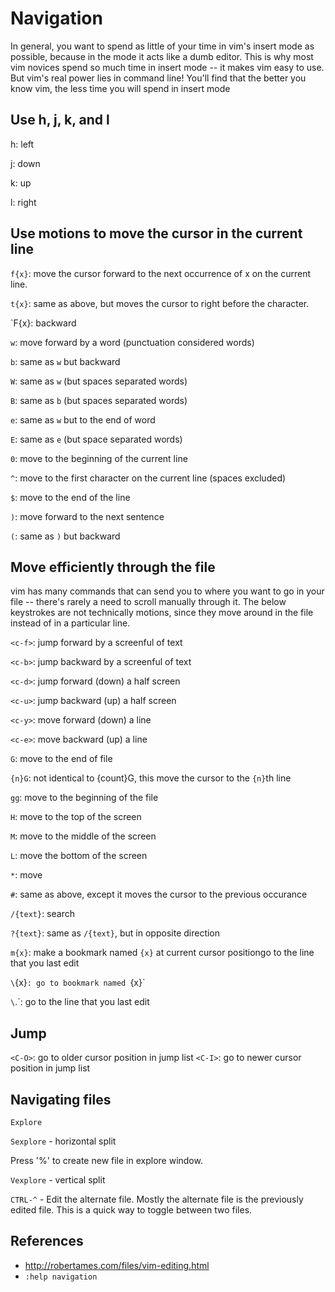 # Navigation

In general, you want to spend as little of your time in vim's insert mode as
possible, because in the mode it acts like a dumb editor. This is why most vim
novices spend so much time in insert mode -- it makes vim easy to use. But
vim's real power lies in command line! You'll find that the better you know
vim, the less time you will spend in insert mode

## Use h, j, k, and l

h: left

j: down

k: up

l: right

## Use motions to move the cursor in the current line

`f{x}`: move the cursor forward to the next occurrence of x on the current
line. 

`t{x}`: same as above, but moves the cursor to right before the character.

`F{x}:  backward

`w`: move forward by a word (punctuation considered words)

`b`: same as `w` but backward

`W`: same as `w` (but spaces separated words)

`B`: same as `b` (but spaces separated words)

`e`: same as `w` but to the end of word

`E`: same as `e` (but space separated words)

`0`: move to the beginning of the current line

`^`: move to the first character on the current line (spaces excluded)

`$`: move to the end of the line

`)`: move forward to the next sentence

`(`: same as `)` but backward

## Move efficiently through the file

vim has many commands that can send you to where you want to go in your file --
there's rarely a need to scroll manually through it. The below keystrokes are
not technically motions, since they move around in the file instead of in a
particular line.

`<c-f>`: jump forward by a screenful of text

`<c-b>`: jump backward by a screenful of text

`<c-d>`: jump forward (down) a half screen

`<c-u>`: jump backward (up) a half screen

`<c-y>`: move forward (down) a line

`<c-e>`: move backward (up) a line

`G`: move to the end of file

`{n}G`: not identical to {count}G, this move the cursor to the `{n}`th line

`gg`: move to the beginning of the file

`H`: move to the top of the screen

`M`: move to the middle of the screen

`L`: move the bottom of the screen

``*``: move

`#`: same as above, except it moves the cursor to the previous occurance

`/{text}`: search

`?{text}`: same as `/{text}`, but in opposite direction

`m{x}`: make a bookmark named `{x}` at current cursor positiongo to the line
that you last edit

`\`{x}`: go to bookmark named `{x}`

`\`.`: go to the line that you last edit

## Jump

`<C-O>`: go to older cursor position in jump list
`<C-I>`: go to newer cursor position in jump list

## Navigating files

`Explore`

`Sexplore` - horizontal split

  Press '%' to create new file in explore window.

`Vexplore` - vertical split

`CTRL-^`   - Edit the alternate file.  Mostly the alternate file is
          the previously edited file.  This is a quick way to
          toggle between two files.

## References

- http://robertames.com/files/vim-editing.html
- `:help navigation`
